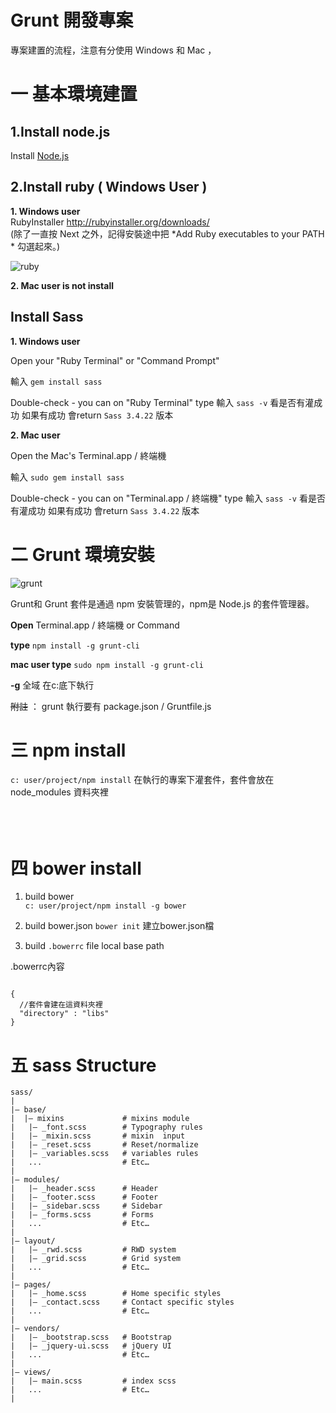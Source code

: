 # Grunt 開發專案

專案建置的流程，注意有分使用  Windows 和 Mac ，



# 一 基本環境建置

## 1.Install node.js

 Install  [ Node.js ](https://nodejs.org/en/)  

## 2.Install ruby ( Windows User )

 **1. Windows user**  
  RubyInstaller  http://rubyinstaller.org/downloads/    
  (除了一直按 Next 之外，記得安裝途中把 *Add Ruby executables to your PATH * 勾選起來。)    

 ![ruby](http://i1.wp.com/naturaljenius.com/wp-content/uploads/2011/10/Ruby-Install-1.png "rubyinstaller")   

 **2. Mac user is not install**

## Install Sass

 **1. Windows user**

 Open your  "Ruby  Terminal" or "Command Prompt"

 輸入  `gem install sass`

 Double-check - you can on "Ruby  Terminal"  type   輸入  `sass -v` 看是否有灌成功
  如果有成功 會return  `Sass 3.4.22`  版本

 **2. Mac user**

 Open the Mac's  Terminal.app / 終端機

 輸入  `sudo gem install sass`

 Double-check - you can on "Terminal.app / 終端機"  type   輸入  `sass -v` 看是否有灌成功
  如果有成功 會return  `Sass 3.4.22`  版本


# 二 Grunt 環境安裝

![grunt](http://www.gruntjs.net/img/grunt-logo.png)

Grunt和 Grunt 套件是通過 npm 安裝管理的，npm是 Node.js 的套件管理器。

**Open**    Terminal.app / 終端機  or Command

**type**   `npm install -g grunt-cli`

**mac user type**  `sudo npm install -g grunt-cli`

**-g**   全域  在c:底下執行

~~附註~~ ： grunt 執行要有 package.json / Gruntfile.js




# 三 npm install

`c: user/project/npm install`  在執行的專案下灌套件，套件會放在node_modules 資料夾裡
<br />
<br />
<br />
<br />



# 四 bower  install

1. build bower  
`c: user/project/npm install -g bower`

2. build  bower.json
` bower init ` 建立bower.json檔

3. build `.bowerrc` file local base path

.bowerrc內容
<pre><code>
{
  //套件會建在這資料夾裡
  "directory" : "libs"
}
</code></pre>



# 五 sass Structure

```
sass/
|
|– base/
|  |– mixins             # mixins module
|   |– _font.scss        # Typography rules
|   |– _mixin.scss       # mixin  input
|   |– _reset.scss       # Reset/normalize
|   |– _variables.scss   # variables rules
|   ...                  # Etc…
|
|– modules/
|   |– _header.scss      # Header
|   |– _footer.scss      # Footer
|   |– _sidebar.scss     # Sidebar
|   |– _forms.scss       # Forms
|   ...                  # Etc…
|
|– layout/
|   |– _rwd.scss         # RWD system
|   |– _grid.scss        # Grid system
|   ...                  # Etc…
|
|– pages/
|   |– _home.scss        # Home specific styles
|   |– _contact.scss     # Contact specific styles
|   ...                  # Etc…
|
|– vendors/
|   |– _bootstrap.scss   # Bootstrap
|   |– _jquery-ui.scss   # jQuery UI
|   ...                  # Etc…
|
|– views/
|   |– main.scss         # index scss
|   ...                  # Etc…
|
```
